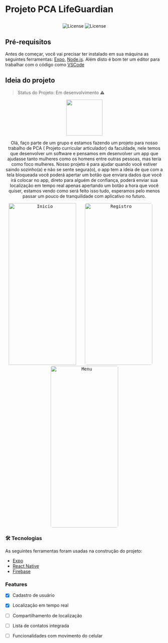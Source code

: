 #  <p> Projeto PCA LifeGuardian </p>
<p align= "center">
<img alt="License" src="https://img.shields.io/badge/license-MIT-green">

<img alt="License" src="https://img.shields.io/badge/PRs-welcome-blue">
</p>

## Pré-requisitos

Antes de começar, você vai precisar ter instalado em sua máquina as seguintes ferramentas:
[Expo](https://expo.io/), [Node.js](https://reactnative.dev/).
Além disto é bom ter um editor para trabalhar com o código como [VSCode](https://code.visualstudio.com/)

## Ideia do projeto 

> Status do Projeto: Em desenvolvimento :warning:

<p align= "center">
<img src="https://github.com/joaopver10/Projeto-PCA-LifeGuardian/blob/main/src/images/police.png" 
width=115  height= 115 >
</p>

<p align="center"> Olá, faço parte de um grupo e estamos fazendo um projeto para nosso trabalho de PCA ( Projeto curricular articulador) da faculdade, nele temos que desenvolver um software e pensamos em desenvolver um app que ajudasse tanto mulheres como os homens entre outras pessoas, mas teria como foco mulheres. Nosso projeto é para ajudar quando você estiver saindo sozinho(a) e não se sente segura(o), o app tem a ideia de que com a tela bloqueada você poderá apertar um botão que enviara dados que você irá colocar no app, direto para alguém de confiança, poderá enviar sua localização em tempo real  apenas apertando um botão a hora que você quiser, estamos vendo como será feito isso tudo, esperamos pelo menos passar um pouco de tranquilidade com aplicativo no futuro. </p>

<p align="center">
  <kbd>
    <img src="https://github.com/joaopver10/Projeto-PCA-LifeGuardian/blob/main/assets/print2.jpeg" width=215  height= 515 alt="Inicio">
  </kbd>
  &nbsp;&nbsp;&nbsp;&nbsp;
  <kbd>
    <img width="215" style="border-radius: 5px" height="515" src="https://github.com/joaopver10/Projeto-PCA-LifeGuardian/blob/main/assets/image1.mp4" alt="Registro">
  </kbd>
  &nbsp;&nbsp;&nbsp;&nbsp;
  <kbd>
      <img width="215" style="border-radius: 5px" height="515" src="https://github.com/joaopver10/Projeto-PCA-LifeGuardian/blob/main/assets/image2.mp4" alt="Menu">
  </kbd>
</p>


### 🛠 Tecnologias

As seguintes ferramentas foram usadas na construção do projeto:

- [Expo](https://expo.io/)
- [React Native](https://reactnative.dev/)
- [Firebase](https://firebase.google.com/?hl=pt)

### Features

- [x] Cadastro de usuário
- [x] Localização em tempo real
- [ ] Compartilhamento de localização
- [ ] Lista de contatos integrada 
- [ ] Funcionalidades com movimento do celular

